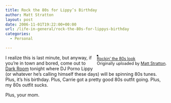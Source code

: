 ```yaml
---
title: Rock the 80s for Lippy’s Birthday
author: Matt Stratton
layout: post
date: 2006-11-01T19:22:00+00:00
url: /life-in-general/rock-the-80s-for-lippys-birthday
categories:
  - Personal

---
```

<div style="float:right;margin-left:10px;margin-bottom:10px;">
  <a href="http://www.flickr.com/photos/mugsy/286326487/" title="photo sharing"><img src="http://static.flickr.com/102/286326487_cbd5c6d8e5_m.jpg" alt="" style="border:solid 2px #000000;" /></a> <br /> <span style="font-size:.9em;margin-top:0;"> <a href="http://www.flickr.com/photos/mugsy/286326487/">Rockin&#8217; the 80s look</a> <br /> Originally uploaded by <a href="http://www.flickr.com/people/mugsy/">Matt Stratton</a>. </span>
</div>

I realize this is last minute, but anyway, if you&#8217;re in town and bored, come out to [Dark Room][1] tonight where DJ Porno Lippy (or whatever he&#8217;s calling himself these days) will be spinning 80s tunes. Plus, it&#8217;s his birthday. Plus, Carrie got a pretty good 80s outfit going. Plus, my 80s outfit sucks.

Plus, your mom.

 [1]: http://www.darkroombar.com
